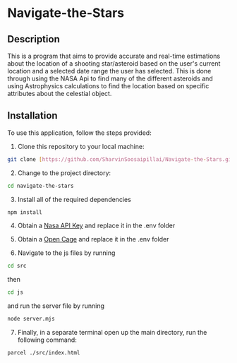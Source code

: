 # Navigate-the-Stars

## Description 

This is a program that aims to provide accurate and real-time estimations about the location of a shooting star/asteroid based on the user's current location and a selected date range the user has selected. This is done through using the NASA Api to find many of the different asteroids and using Astrophysics calculations to find the location based on specific attributes about the celestial object.


## Installation

To use this application, follow the steps provided: 

1. Clone this repository to your local machine:
```bash
git clone [https://github.com/SharvinSoosaipillai/Navigate-the-Stars.git]
```

2. Change to the project directory:
```bash
cd navigate-the-stars
```

3. Install all of the required dependencies
```bash
npm install
```

4. Obtain a [Nasa API Key](https://api.nasa.gov/) and replace it in the .env folder

5. Obtain a [Open Cage](https://opencagedata.com/) and replace it in the .env folder 

6. Navigate to the js files by running
```bash
cd src
```
then 
```bash
cd js
```
and run the server file by running 
```bash
node server.mjs
```
7. Finally, in a separate terminal open up the main directory, run the following command:
```bash
parcel ./src/index.html
```

